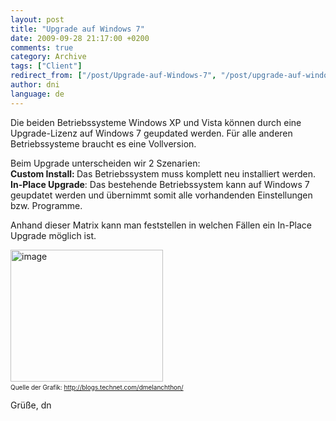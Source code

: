 ```yaml
---
layout: post
title: "Upgrade auf Windows 7"
date: 2009-09-28 21:17:00 +0200
comments: true
category: Archive
tags: ["Client"]
redirect_from: ["/post/Upgrade-auf-Windows-7", "/post/upgrade-auf-windows-7"]
author: dni
language: de
---
```

<!-- more -->
<p>Die beiden Betriebssysteme Windows XP und Vista können durch eine Upgrade-Lizenz auf Windows 7 geupdated werden. Für alle anderen Betriebssysteme braucht es eine Vollversion.</p>  <p>Beim Upgrade unterscheiden wir 2 Szenarien:    <br /><strong>Custom Install: </strong>Das Betriebssystem muss komplett neu installiert werden.    <br /><strong>In-Place Upgrade</strong>: Das bestehende Betriebssystem kann auf Windows 7 geupdatet werden und übernimmt somit alle vorhandenden Einstellungen bzw. Programme.</p>  <p>Anhand dieser Matrix kann man feststellen in welchen Fällen ein In-Place Upgrade möglich ist.</p>  <p><a href="/assets/archive/image_73.png"><img style="border-bottom: 0px; border-left: 0px; display: inline; border-top: 0px; border-right: 0px" title="image" border="0" alt="image" src="/assets/archive/image_thumb_73.png" width="244" height="211" /></a>&#160; <br /><font size="1">Quelle der Grafik: </font><a title="http://blogs.technet.com/dmelanchthon/" href="http://blogs.technet.com/dmelanchthon/"><font size="1">http://blogs.technet.com/dmelanchthon/</font></a></p>  <p>Grüße, dn</p>

